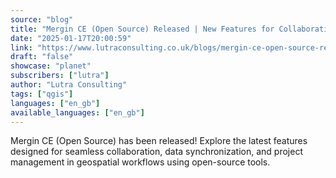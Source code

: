 ```yaml
---
source: "blog"
title: "Mergin CE (Open Source) Released | New Features for Collaborative Geospatial Data"
date: "2025-01-17T20:00:59"
link: "https://www.lutraconsulting.co.uk/blogs/mergin-ce-open-source-released?utm_source=qgis"
draft: "false"
showcase: "planet"
subscribers: ["lutra"]
author: "Lutra Consulting"
tags: ["qgis"]
languages: ["en_gb"]
available_languages: ["en_gb"]
---
```


Mergin CE (Open Source) has been released! Explore the latest features designed for seamless collaboration, data synchronization, and project management in geospatial workflows using open-source tools.
